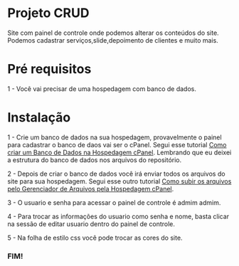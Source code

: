 <H1>Projeto CRUD</H1>

<P>Site com painel de controle onde podemos alterar os conteúdos do site. <br> Podemos cadastrar serviços,slide,depoimento de clientes e muito mais.</P>

<H1>Pré requisitos</H1>

1 - Você vai precisar de uma hospedagem com banco de dados.

<H1>Instalação</H1>

1 - Crie um banco de dados na sua hospedagem, provavelmente o painel para cadastrar o banco de daos vai ser o cPanel. Segui esse tutorial  <a href="https://www.youtube.com/watch?v=1uOSSQSHYCA">Como criar um Banco de Dados na Hospedagem cPanel</a>. Lembrando que eu deixei a estrutura do banco de dados nos arquivos do repositório.

2 - Depois de criar o banco de dados você irá enviar todos os arquivos do site para sua hospedagem. Segui esse outro tutorial <a href="https://www.youtube.com/watch?v=60c6b8AESC4">Como subir os arquivos pelo Gerenciador de Arquivos pela Hospedagem cPanel</a>.

3 - O usuario e senha para acessar o painel de controle é admim admim.

4 - Para trocar as informações do usuario como senha e nome, basta clicar na sessão de editar usuario dentro do painel de controle. 

5 - Na folha de estilo css você pode trocar as cores do site.

<H3>FIM!</H3>

